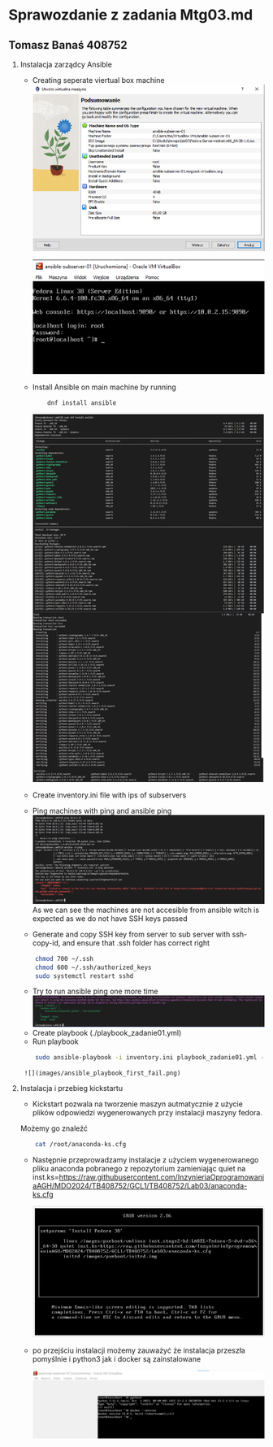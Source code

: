 # Sprawozdanie z zadania Mtg03.md
## Tomasz Banaś 408752

1) Instalacja zarządcy Ansible
    - Creating seperate viertual box machine
        ![](images/create_sub_server.png)

        ![](images/sub_server_server_installed.png)  
    - Install Ansible on main machine by running
        ``` bash
            dnf install ansible
        ```
        ![](images/install_ansible.png)  
    - Create inventory.ini file with ips of subservers
    - Ping machines with ping and ansible ping
        ![](images/ansible_ping_not_accesible.png)
        As we can see the machines are not accesible from ansible witch is expected as we do not have SSH keys passed
    - Generate and copy SSH key from server to sub server with ssh-copy-id, and ensure that .ssh folder has correct right 
    ```bash
        chmod 700 ~/.ssh
        chmod 600 ~/.ssh/authorized_keys
        sudo systemctl restart sshd
    ```
    - Try to run ansible ping one more time
        ![](images/ansible_works.png)
    - Create playbook (./playbook_zadanie01.yml)
    - Run playbook
    ```bash
        sudo ansible-playbook -i inventory.ini playbook_zadanie01.yml -k
    ```
        ![](images/ansible_playbook_first_fail.png)

2) Instalacja i przebieg kickstartu

    - Kickstart pozwala na tworzenie maszyn autmatycznie z użycie plików odpowiedzi wygenerowanych przy instalacji maszyny fedora.

    Możemy go znaleźć
    ``` bash
        cat /root/anaconda-ks.cfg 
    ```

    - Następnie przeprowadzamy instalacje z użyciem wygenerowanego pliku anaconda pobranego z repozytorium zamieniając quiet na 
    inst.ks=https://raw.githubusercontent.com/InzynieriaOprogramowaniaAGH/MDO2024/TB408752/GCL1/TB408752/Lab03/anaconda-ks.cfg

        ![](images/anaconda_config.png)

    - po przejściu instalacji możemy zauważyć że instalacja przeszła pomyślnie i python3 jak i docker są zainstalowane

        ![](images/anaconda_worked.png)
